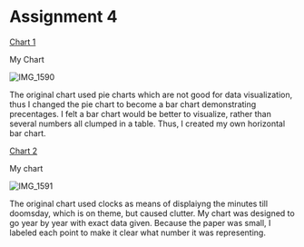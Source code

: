# Assignment 4


[Chart 1](https://data.world/makeovermonday/2025-week-13-work-productivity)

My Chart

![IMG_1590](https://github.com/user-attachments/assets/ede31b22-be35-4cf1-aad4-01bd8fff620f)


The original chart used pie charts which are not good for data visualization, thus I changed the pie chart to become a bar chart demonstrating precentages.
I felt a bar chart would be better to visualize, rather than several numbers all clumped in a table. Thus, I created my own horizontal bar chart.

[Chart 2]([https://data.world/makeovermonday/2025w27-spiritual-religious-beliefs](https://data.world/makeovermonday/2025w15-doomsday-clock))


My chart

![IMG_1591](https://github.com/user-attachments/assets/5ac2884f-ce4e-4859-b0cd-3dfe72723fba)


The original chart used clocks as means of displaiyng the minutes till doomsday, which is on theme, but caused clutter.
My chart was designed to go year by year with exact data given. Because the paper was small, I labeled each point to make it clear what number it was representing.
